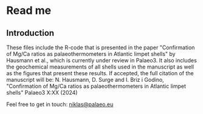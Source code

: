#  Read me

## Introduction

These files include the R-code that is presented in the paper "Confirmation of Mg/Ca ratios as palaeothermometers in Atlantic limpet shells" by Hausmann et al., which is currently under review in Palaeo3. It also includes the geochemical measurements of all shells used in the manuscript as well as the figures that present these results.
If accepted, the full citation of the manuscript will be: N. Hausmann, D. Surge and I. Briz i Godino, "Confirmation of Mg/Ca ratios as palaeothermometers in Atlantic limpet shells" Palaeo3 X:XX (2024)



Feel free to get in touch: [niklas@palaeo.eu](mailto:niklas@palaeo.eu)